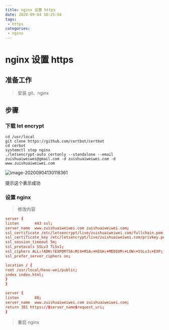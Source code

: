 ```yaml
---
title: nginx 设置 https
date: 2020-09-04 10:25:54
tags: 
 - https
categories: 
 - nginx
---
```

# nginx 设置 https

## 准备工作

>  安装 git、nginx

## 步骤

### 下载 let encrypt

```
cd /usr/local
git clone https://github.com/certbot/certbot
cd cerbot
systemctl stop nginx 
./letsencrypt-auto certonly --standalone --email zuishuaiweiwei@gmail.com -d zuishuaiweiwei.com -d www.zuishuaiweiwei.com
```

![image-20200904130118361](https://cdn.jsdelivr.net/gh/zuishuaiweiwei/jcdn/img/20200904130118.png)

提示这个表示成功

### 设置 nginx

> 修改内容

```conf
server {
listen       443 ssl;
server_name  www.zuishuaiweiwei.com zuishuaiweiwei.com;
ssl_certificate /etc/letsencrypt/live/zuishuaiweiwei.com/fullchain.pem;
ssl_certificate_key /etc/letsencrypt/live/zuishuaiweiwei.com/privkey.pem;
ssl_session_timeout 5m;
ssl_protocols SSLv3 TLSv1;
ssl_ciphers ALL:!ADH:!EXPORT56:RC4+RSA:+HIGH:+MEDIUM:+LOW:+SSLv3:+EXP;
ssl_prefer_server_ciphers on;

location / {
root /usr/local/hexo-wei/public;
index index.html;
}
}

server {
listen       80;
server_name  www.zuishuaiweiwei.com zuishuaiweiwei.com;
return 301 https://$server_name$request_uri;
}
```

> 重启 nginx